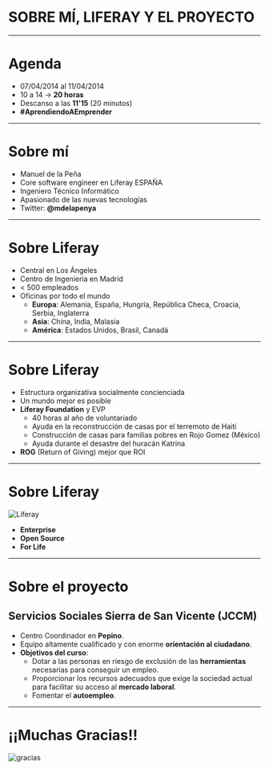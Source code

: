 # SOBRE MÍ, LIFERAY Y EL PROYECTO

---

# Agenda

- 07/04/2014 al 11/04/2014
- 10 a 14 -> **20 horas**
- Descanso a las **11'15** (20 minutos)
- **#AprendiendoAEmprender**

---

# Sobre mí

- Manuel de la Peña
- Core software engineer en Liferay ESPAÑA
- Ingeniero Técnico Informático
- Apasionado de las nuevas tecnologías
- Twitter: **@mdelapenya**

---

# Sobre Liferay
 
- Central en Los Ángeles
- Centro de Ingeniería en Madrid
- < 500 empleados
- Oficinas por todo el mundo
    - **Europa**: Alemania, España, Hungría, República Checa, Croacia, Serbia, Inglaterra
    - **Asia**: China, India, Malasia
    - **América**: Estados Unidos, Brasil, Canadá

---

# Sobre Liferay

- Estructura organizativa socialmente concienciada
- Un mundo mejor es posible
- **Liferay Foundation** y EVP
	- 40 horas al año de voluntariado
    - Ayuda en la reconstrucción de casas por el terremoto de Haiti
    - Construcción de casas para familias pobres en Rojo Gomez (México)
    - Ayuda durante el desastre del huracán Katrina
 - **ROG** (Return of Giving) mejor que ROI

---

# Sobre Liferay

<img src="../img/liferay.png" title="Liferay" class="h100"/>

- **Enterprise**
- **Open Source**
- **For Life**

---

# Sobre el proyecto

## Servicios Sociales Sierra de San Vicente (JCCM)

- Centro Coordinador en **Pepino**.
- Equipo altamente cualificado y con enorme **orientación al ciudadano**.
- **Objetivos del curso**:
	- Dotar a las personas en riesgo de exclusión de las **herramientas** necesarias para conseguir un empleo.
	- Proporcionar los recursos adecuados que exige la sociedad actual para facilitar su acceso al **mercado laboral**.
	- Fomentar el **autoempleo**.

---

# ¡¡Muchas Gracias!!

![gracias](../img/gracias.png)